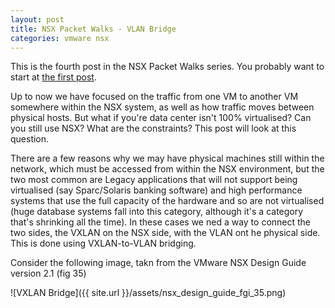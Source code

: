 ```yaml
---
layout: post
title: NSX Packet Walks - VLAN Bridge
categories: vmware nsx
---
```


This is the fourth post in the NSX Packet Walks series. You probably want to start at [the first post](http://vantmet.github.io/2015/02/10/packet-walks).

Up to now we have focused on the traffic from one VM to another VM somewhere within the NSX system, as well as how traffic moves between physical hosts. But what if you're data center isn't 100% virtualised? Can you still use NSX? What are the constraints? This post will look at this question.

There are a few reasons why we may have physical machines still within the network, which must be accessed from within the NSX environment, but the two most common are Legacy applications that will not support being virtualised (say Sparc/Solaris banking software) and high performance systems that use the full capacity of the hardware and so are not virtualised (huge database systems fall into this category, although it's a category that's shrinking all the time). In these cases we ned a way to connect the two sides, the VXLAN  on the NSX side, with the VLAN ont he physical side. This is done using VXLAN-to-VLAN bridging.

Consider the following image, takn from the VMware NSX Design Guide version 2.1 (fig 35)

![VXLAN Bridge]({{ site.url }}/assets/nsx_design_guide_fgi_35.png)


